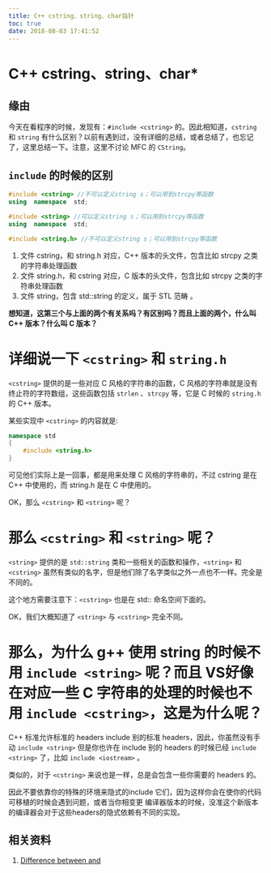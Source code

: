 ```yaml
---
title: C++ cstring、string、char指针
toc: true
date: 2018-08-03 17:41:52
---
```

# C++ cstring、string、char*




## 缘由


今天在看程序的时候，发现有：`#include <cstring>` 的。因此相知道，`cstring` 和 `string` 有什么区别？以前有遇到过，没有详细的总结，或者总结了，也忘记了，这里总结一下。注意，这里不讨论 MFC 的 `CString`。


## `include` 的时候的区别


```cpp
#include <cstring> //不可以定义string s；可以用到strcpy等函数
using  namespace  std;

#include <string> //可以定义string s；可以用到strcpy等函数
using  namespace  std;

#include <string.h> //不可以定义string s；可以用到strcpy等函数
```


1. 文件 cstring，和 string.h 对应，C++ 版本的头文件，包含比如 strcpy 之类的字符串处理函数
2. 文件 string.h，和 cstring 对应，C 版本的头文件，包含比如 strcpy 之类的字符串处理函数
3. 文件 string，包含 std::string 的定义，属于 STL 范畴 。


**想知道，这第三个与上面的两个有关系吗？有区别吗？而且上面的两个，什么叫 C++ 版本？什么叫 C 版本？**


# 详细说一下 `<cstring>` 和 `string.h`


`<cstring>` 提供的是一些对应 C 风格的字符串的函数，C 风格的字符串就是没有终止符的字符数组，这些函数包括 `strlen` 、`strcpy` 等，它是 C 时候的 `string.h` 的 C++ 版本。

某些实现中 `<cstring>` 的内容就是:


```cpp
namespace std
{
    #include <string.h>
}
```

可见他们实际上是一回事，都是用来处理 C 风格的字符串的，不过 cstring 是在 C++ 中使用的，而 string.h 是在 C 中使用的。

OK，那么 `<cstring>` 和 `<string>` 呢？


# 那么 `<cstring>` 和 `<string>` 呢？


`<string>` 提供的是 `std::string` 类和一些相关的函数和操作，`<string>` 和 `<cstring>` 虽然有类似的名字，但是他们除了名字类似之外一点也不一样。完全是不同的。

这个地方需要注意下：`<cstring>` 也是在 std:: 命名空间下面的。

OK，我们大概知道了 `<string>` 与 `<cstring>` 完全不同。




# 那么，为什么 g++ 使用 string 的时候不用 `include <string>` 呢？而且 VS好像在对应一些 C 字符串的处理的时候也不用 `include <cstring>`，这是为什么呢？


C++ 标准允许标准的 headers include 别的标准 headers，因此，你虽然没有手动 `include <string>` 但是你也许在 include 别的 headers 的时候已经 `include <string>` 了，比如 `include <iostream>` 。

类似的，对于 `<cstring>` 来说也是一样，总是会包含一些你需要的 headers 的。

因此不要依靠你的特殊的环境来隐式的include 它们，因为这样你会在使你的代码可移植的时候会遇到问题，或者当你相变更 编译器版本的时候，没准这个新版本的编译器会对于这些headers的隐式依赖有不同的实现。



## 相关资料

1. [Difference between <cstring> and <string>](https://stackoverflow.com/questions/12824595/difference-between-cstring-and-string)
